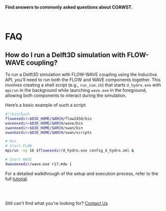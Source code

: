 **Find answers to commonly asked questions about COAWST.**

<br>

# FAQ

## How do I run a Delft3D simulation with FLOW-WAVE coupling?
To run a Delft3D simulation with FLOW-WAVE coupling using the Inductiva API,
you’ll need to run both the FLOW and WAVE components together. This involves
creating a shell script (e.g., `run_sim.sh`) that starts `d_hydro.exe` with
`mpirun` in the background while launching `wave.exe` in the foreground, allowing
both components to interact during the simulation.

Here’s a basic example of such a script:

```bash
#!/bin/bash
flowexedir=$D3D_HOME/$ARCH/flow2d3d/bin
waveexedir=$D3D_HOME/$ARCH/wave/bin
swanexedir=$D3D_HOME/$ARCH/swan/bin
swanbatdir=$D3D_HOME/$ARCH/swan/scripts

# Run
# Start FLOW
mpirun -np 16 $flowexedir/d_hydro.exe config_d_hydro.xml &

# Start WAVE
$waveexedir/wave.exe r17.mdw 1
```

For a detailed walkthrough of the setup and execution process, refer to the full [tutorial](flow-wave-coupling).

<br>
<br>

Still can't find what you're looking for? [Contact Us](mailto:support@inductiva.ai)
